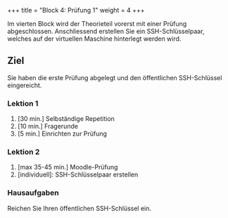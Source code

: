 +++
title = "Block 4: Prüfung 1"
weight = 4
+++

Im vierten Block wird der Theorieteil vorerst mit einer Prüfung abgeschlossen.
Anschliessend erstellen Sie ein SSH-Schlüsselpaar, welches auf der virtuellen
Maschine hinterlegt werden wird.

## Ziel

Sie haben die erste Prüfung abgelegt und den öffentlichen SSH-Schlüssel
eingereicht.

### Lektion 1

1. [30 min.] Selbständige Repetition
2. [10 min.] Fragerunde
3. [5 min.] Einrichten zur Prüfung

### Lektion 2

1. [max 35-45 min.] Moodle-Prüfung
2. [individuell]: SSH-Schlüsselpaar erstellen

### Hausaufgaben

Reichen Sie Ihren öffentlichen SSH-Schlüssel ein.
